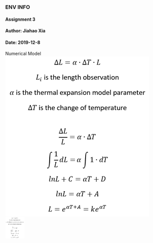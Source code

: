 ### ENV INFO
#### Assignment 3
#### Author: Jiahao Xia
#### Date: 2019-12-8
Numerical Model<br>
![Numerical Model](https://github.com/JiahaoXia/EI_Assignment3/blob/master/img/numerical%20model.png)<br>
<img src="https://github.com/JiahaoXia/EI_Assignment3/blob/master/img/numerical%20model.png" width=60 align=center />

